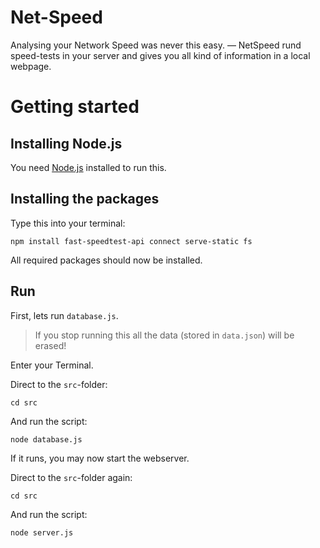 # Net-Speed
Analysing your Network Speed was never this easy. — NetSpeed rund speed-tests in your server and gives you all kind of information in a local webpage. 

# Getting started
## Installing Node.js
You need [Node.js](https://nodejs.org) installed to run this.

## Installing the packages
Type this into your terminal:

```
npm install fast-speedtest-api connect serve-static fs
```

All required packages should now be installed.

## Run
First, lets run `database.js`.

> If you stop running this all the data (stored in `data.json`) will be erased!

Enter your Terminal.

Direct to the `src`-folder:
```
cd src
```

And run the script:
```
node database.js
```


If it runs, you may now start the webserver.

Direct to the `src`-folder again:
```
cd src
```

And run the script:

```
node server.js
```
